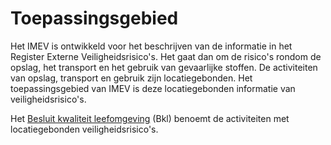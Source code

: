 Toepassingsgebied
=================

Het IMEV is ontwikkeld voor het beschrijven van de informatie in het Register Externe Veiligheidsrisico's. Het gaat dan om de risico's rondom de opslag, het transport en het gebruik van gevaarlijke stoffen. De activiteiten van opslag, transport en gebruik zijn locatiegebonden. Het toepassingsgebied van IMEV is deze locatiegebonden informatie van veiligheidsrisico's.

Het [Besluit kwaliteit leefomgeving](https://zoek.officielebekendmakingen.nl/stb-2018-292.html) (Bkl) benoemt de activiteiten met locatiegebonden veiligheidsrisico's.

